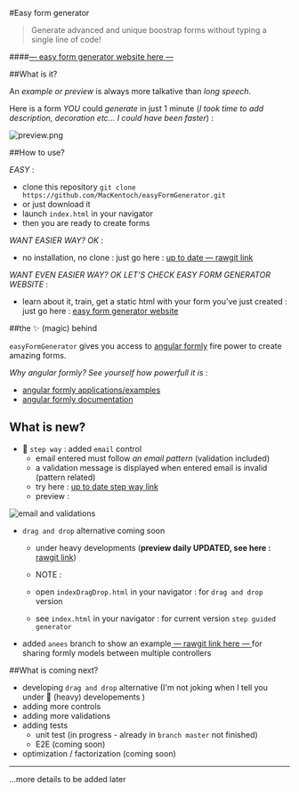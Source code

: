 #Easy form generator 


>Generate advanced and unique boostrap forms without typing a single line of code!

####[— easy form generator website here —](http://mackentoch.github.io/easyFormGenerator/)

##What is it?

An *example or preview* is always more talkative than *long speech*.


Here is a form *YOU* could *generate* in just 1 minute (_I took time to add description, decoration etc... I could have been faster_) :

![preview.png](https://raw.githubusercontent.com/MacKentoch/easyFormGenerator/master/preview.png)

##How to use?

_EASY_ : 
 - clone this repository `git clone https://github.com/MacKentoch/easyFormGenerator.git`
 - or just download it
 - launch `index.html` in your navigator
 - then you are ready to create forms

_WANT EASIER WAY? OK_ :

- no installation, no clone : just go here : [up to date — rawgit link](https://rawgit.com/MacKentoch/easyFormGenerator/master/index.html)

_WANT EVEN EASIER WAY? OK LET'S CHECK EASY FORM GENERATOR WEBSITE_ :

- learn about it, train, get a static html with your form you've just created : just go here : [easy form generator website](http://mackentoch.github.io/easyFormGenerator/)

##the :sparkles: (magic) behind

`easyFormGenerator` gives you access to [angular formly](https://github.com/formly-js/angular-formly) fire power to create amazing forms. 

*Why angular formly? See yourself how powerfull it is* :

- [angular formly applications/examples](http://angular-formly.com)
- [angular formly documentation](http://docs.angular-formly.com)


## What is new?

 - :newspaper: `step way` : added `email` control
     + email entered must follow *an email pattern* (validation included)
     + a validation message is displayed when entered email is invalid (pattern related)
     + try here : [up to date step way link](https://rawgit.com/MacKentoch/easyFormGenerator/master/index.html) 
     + preview :
 
 ![email and validations](https://cdn.rawgit.com/MacKentoch/easyFormGenerator/master/emailAndValidation.png)    

 - `drag and drop` alternative coming soon
   - under heavy developments (**preview daily UPDATED, see here :** [rawgit link](https://rawgit.com/MacKentoch/easyFormGenerator/master/indexDragDrop.html))
     
    - NOTE :     
     - open `indexDragDrop.html` in your navigator  : for `drag and drop` version
     - see `index.html` in your navigator : for current version `step guided generator`

 - added `anees` branch to show an example[ — rawgit link here — ](https://cdn.rawgit.com/MacKentoch/easyFormGenerator/anees/index.html) for sharing formly models between multiple controllers



##What is coming next?

- developing `drag and drop` alternative (I'm not joking when I tell you under :muscle: (heavy) developements )
- adding more controls
- adding more validations 
 - adding tests
   - unit test (in progress - already in `branch master` not finished)
   - E2E (coming soon)
 - optimization / factorization (coming soon)
  

____
...more details to be added later

